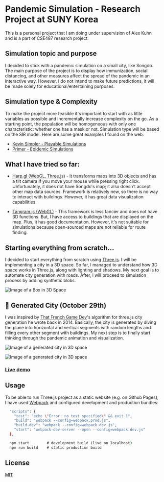 # Pandemic Simulation - Research Project at SUNY Korea

This is a personal project that I am doing under supervision of Alex Kuhn and is a part of CSE487 research project.

## Simulation topic and purpose

I decided to stick with a pandemic simulation on a small city, like Songdo. The main purpose of the project is to display how immunization, social distancing, and other measures affect the spread of the pandemic in an interactive way. However, I do not intend to make future predictions, it will be made solely for educational/entertaining purposes.

## Simulation type & Complexity

To make the project more feasible it's important to start with as little variables as possible and incrementally increase complexity on the go.
As a starting point, the population will be homogeneous with only one characteristic: whether one has a mask or not. Simulation type will be based on the SIR model. Here are some great examples I found on the web:

- [Kevin Simpler - Playable Simulations](https://meltingasphalt.com/interactive/outbreak/)
- [Primer - Epidemic Simulations](https://www.youtube.com/watch?v=7OLpKqTriio&)

## What I have tried so far:

- [Harp.gl (WebGL, Three.js)](https://janarosmonaliev.github.io/research-simulations/harp.gl-test/) - It transforms maps into 3D objects and has a tilt camera if you move your mouse while pressing right click. Unfortunately, it does not have Songdo's map; it also doesn't accept other map data sources. Framework is relatively new, so there is no way to interact with buildings. However, it has great data visualization capabilities.

- [Tangram.js (WebGL)](https://janarosmonaliev.github.io/research-simulations/tangram.js-test/) - This framework is less fancier and does not have 3D functions. But, I have access to buildings that are displayed on the map. Plus, it has good documentation. However, it's not suitable for simulations because open-sourced maps are not reliable for route finding.

## Starting everything from scratch...

I decided to start everything from scratch using [Three.js](https://threejs.org/). I will be implementing a city in a 3D space. So far, I managed to understand how 3D space works in Three.js, along with lighting and shadows. My next goal is to automate city generation with roads. After, I will proceed to simulation process by adding synthetic blobs.

![Image of a Box in 3D Space](https://janarosmonaliev.github.io/research-simulations/src/images/initial-space.png)

## &#x1F538; Generated City (October 29th)

I was inspired by [That French Game Dev](https://thatfrenchgamedev.com/)'s algorithm for three.js city generation he wrote back in 2014. Basically, the city is generated by diving the plane into horizontal and vertical segments with random lengths and filling every other segment with buildings. My next step is to finally start thinking through the pandemic animation and visualization.

![Image of a generated city in 3D space](https://janarosmonaliev.github.io/research-simulations/src/images/generated-city.png)

![Image of a generated city in 3D space](https://janarosmonaliev.github.io/research-simulations/src/images/generated-city-2.png)

### [Live demo](https://janarosmonaliev.github.io/research-simulations/dist/)

## Usage

To be able to run Three.js project as a static website (e.g. on Github Pages), I have used [Webpack](https://webpack.js.org/) and configured development and production bundles:

```bash
  "scripts": {
    "test": "echo \"Error: no test specified\" && exit 1",
    "build": "webpack --config=webpack.prod.js",
    "build-dev": "webpack --config=webpack.dev.js",
    "start": "webpack-dev-server --open --config=webpack.dev.js"
  },
```

```cmd
  npm start        # development build (live on localhost)
  npm run build    # static production build
```

## License

[MIT](https://choosealicense.com/licenses/mit/)

